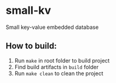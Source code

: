 # small-kv
Small key-value embedded database

## How to build:
1. Run ```make``` in root folder to build project
2. Find build artifacts in ```build``` folder
3. Run ```make clean``` to clean the project